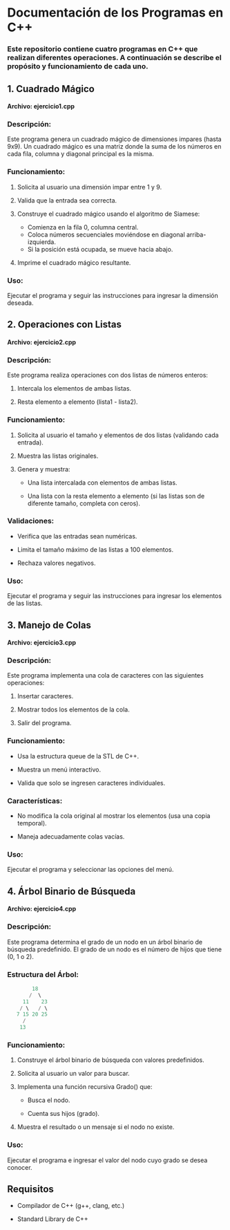 # Documentación de los Programas en C++
### Este repositorio contiene cuatro programas en C++ que realizan diferentes operaciones. A continuación se describe el propósito y funcionamiento de cada uno.

## 1. Cuadrado Mágico
#### Archivo: ejercicio1.cpp

### Descripción:
Este programa genera un cuadrado mágico de dimensiones impares (hasta 9x9). Un cuadrado mágico es una matriz donde la suma de los números en cada fila, columna y diagonal principal es la misma.

### Funcionamiento:
1. Solicita al usuario una dimensión impar entre 1 y 9.

2. Valida que la entrada sea correcta.

3.  Construye el cuadrado mágico usando el algoritmo de Siamese:
    
    -   Comienza en la fila 0, columna central.
    -   Coloca números secuenciales moviéndose en diagonal arriba-izquierda.
    -   Si la posición está ocupada, se mueve hacia abajo.

4. Imprime el cuadrado mágico resultante.

### Uso:
Ejecutar el programa y seguir las instrucciones para ingresar la dimensión deseada.

## 2. Operaciones con Listas
#### Archivo: ejercicio2.cpp

### Descripción:
Este programa realiza operaciones con dos listas de números enteros:

1. Intercala los elementos de ambas listas.

2. Resta elemento a elemento (lista1 - lista2).

### Funcionamiento:
1. Solicita al usuario el tamaño y elementos de dos listas (validando cada entrada).

2. Muestra las listas originales.

3. Genera y muestra:

    -   Una lista intercalada con elementos de ambas listas.

    -   Una lista con la resta elemento a elemento (si las listas son de diferente tamaño, completa con ceros).

### Validaciones:
- Verifica que las entradas sean numéricas.

- Limita el tamaño máximo de las listas a 100 elementos.

- Rechaza valores negativos.

### Uso:
Ejecutar el programa y seguir las instrucciones para ingresar los elementos de las listas.

## 3. Manejo de Colas
#### Archivo: ejercicio3.cpp

### Descripción:
Este programa implementa una cola de caracteres con las siguientes operaciones:

1. Insertar caracteres.

2. Mostrar todos los elementos de la cola.

3. Salir del programa.

### Funcionamiento:
- Usa la estructura queue de la STL de C++.

- Muestra un menú interactivo.

- Valida que solo se ingresen caracteres individuales.

### Características:
- No modifica la cola original al mostrar los elementos (usa una copia temporal).

- Maneja adecuadamente colas vacías.

### Uso:
Ejecutar el programa y seleccionar las opciones del menú.

## 4. Árbol Binario de Búsqueda
#### Archivo: ejercicio4.cpp

### Descripción:
Este programa determina el grado de un nodo en un árbol binario de búsqueda predefinido. El grado de un nodo es el número de hijos que tiene (0, 1 o 2).

### Estructura del Árbol:
~~~c++
        18
       /  \
     11    23
    / \   / \
   7 15 20 25
     /
    13
~~~
### Funcionamiento:
1. Construye el árbol binario de búsqueda con valores predefinidos.

2. Solicita al usuario un valor para buscar.

3. Implementa una función recursiva Grado() que:

    -   Busca el nodo.

    -   Cuenta sus hijos (grado).

4. Muestra el resultado o un mensaje si el nodo no existe.

### Uso:
Ejecutar el programa e ingresar el valor del nodo cuyo grado se desea conocer.

## Requisitos
- Compilador de C++ (g++, clang, etc.)

- Standard Library de C++

